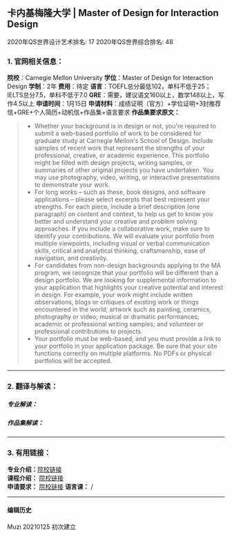 ## 卡内基梅隆大学 | Master of Design for Interaction Design

2020年QS世界设计艺术排名: 17
2020年QS世界综合排名: 48

### 1. 官网相关信息：

**院校**：Carnegie Mellon University
**学位**：Master of Design for Interaction Design
**学制**：2年
**费用**：待定
**语言**：TOEFL总分最低102，单科不低于25；IELTS总分7.5，单科不低于7.0
**GRE**：需要，建议语文160以上，数学148以上，写作4.5以上
**申请时间**：1月15日
**申请材料**：成绩证明（官方）+学位证明+3封推荐信+GRE+个人简历+动机信+作品集+语言要求
**作品集要求原文：**

> - Whether your background is in design or not, you're required to submit a web-based portfolio of work to be considered for graduate study at Carnegie Mellon's School of Design. Include samples of recent work that represent the strengths of your professional, creative, or academic experience. This portfolio might be filled with design projects, writing samples, or summaries of other original projects you have undertaken. You may use photography, video, writing, or interactive presentations to demonstrate your work.
> - For long works – such as these, book designs, and software applications – please select excerpts that best represent your strengths. For each piece, include a brief description (one paragraph) on content and context, to help us get to know you better and understand your creative and problem solving approaches. If you include a collaborative work, make sure to identify your contributions.
We will evaluate your portfolio from multiple viewpoints, including visual or verbal communication skills, critical and analytical thinking, craftsmanship, ease of navigation, and creativity.
> - For candidates from non-design backgrounds applying to the MA program, we recognize that your portfolio will be different than a design portfolio. We are looking for supplemental information to your application that highlights your creative potential and interest in design. For example, your work might include written observations, blogs or critiques of existing work or things encountered in the world; artwork such as painting, ceramics, photography or video; musical or dramatic performances; academic or professional writing samples; and volunteer or professional contributions to projects.
> - Your portfolio must be web-based, and you must provide a link to your portfolio in your application package. Be sure that your site functions correctly on multiple platforms. No PDFs or physical portfolios will be accepted.

---

### 2. 翻译与解读：

##### 专业解读：



##### 作品集解读：



---

### 3. 有用链接：

**专业介绍：**[院校链接](https://design.cmu.edu/content/master-design)  
**课程介绍：** [院校链接](https://design.cmu.edu/apply/grad)  
**申请要求：** [院校链接](https://www.hcii.cmu.edu/academics/mhci/application)
**语言课：** /

---


#### 编辑历史
Muzi 20210125 初次建立
